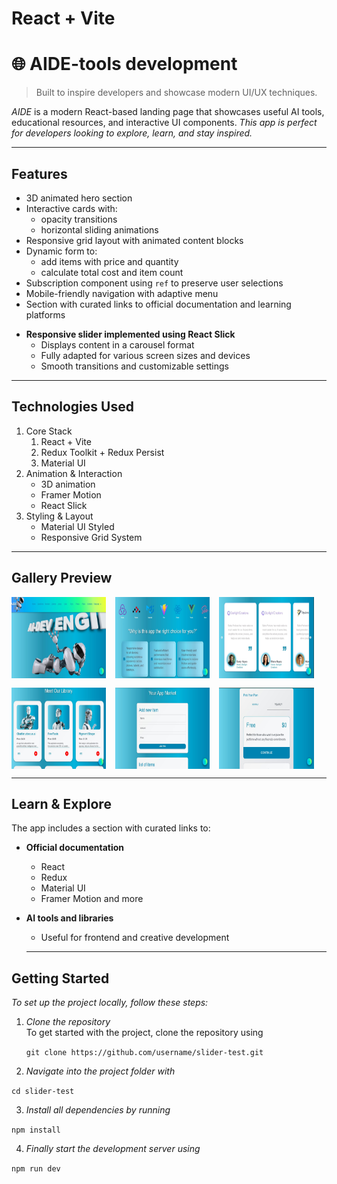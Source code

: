 # React + Vite

# 🌐 AIDE-tools development

> Built to inspire developers and showcase modern UI/UX techniques.

_AIDE_ is a modern React-based landing page that showcases useful AI tools,
educational resources, and interactive UI components. _This app is perfect for
developers looking to explore, learn, and stay inspired._

---

## Features

- 3D animated hero section
- Interactive cards with:
  - opacity transitions
  - horizontal sliding animations
- Responsive grid layout with animated content blocks
- Dynamic form to:
  - add items with price and quantity
  - calculate total cost and item count
- Subscription component using `ref` to preserve user selections
- Mobile-friendly navigation with adaptive menu
- Section with curated links to official documentation and learning platforms

* **Responsive slider implemented using React Slick**
  - Displays content in a carousel format
  - Fully adapted for various screen sizes and devices
  - Smooth transitions and customizable settings

---

## Technologies Used

1. Core Stack
   1. React + Vite
   1. Redux Toolkit + Redux Persist
   1. Material UI
1. Animation & Interaction
   - 3D animation
   - Framer Motion
   - React Slick
1. Styling & Layout
   - Material UI Styled
   - Responsive Grid System

---

## Gallery Preview

<div style="display: flex; flex-wrap: wrap; gap: 15px;">
  <img src="./src/assets/images/screen/readme-2.jpg" width="30%" height="130px" alt="hero"/>
  <img src="./src/assets/images/screen/readme-4.jpg" width="30%" height="130px" alt="cards"/>
  <img src="./src/assets/images/screen/readme-3.jpg" width="30%" height="130px" alt="form"/>
  <img src="./src/assets/images/screen/readme-5.jpg" width="30%" height="130px" alt="slider"/>
  <img src="./src/assets/images/screen/readme-1.jpg" width="30%" height="130px" alt="subscription"/>
  <img src="./src/assets/images/screen/readme.jpg" width="30%" height="130px" alt="mobile"/>
</div>

---

## Learn & Explore

The app includes a section with curated links to:

- **Official documentation**

  - React
  - Redux
  - Material UI
  - Framer Motion and more

- **AI tools and libraries**

  - Useful for frontend and creative development

  ***

## Getting Started

_To set up the project locally, follow these steps:_

1. _Clone the repository_  
   To get started with the project, clone the repository using

   `git clone https://github.com/username/slider-test.git `

2. _Navigate into the project folder with_

`cd slider-test`

3.  _Install all dependencies by running_

`npm install`

4. _Finally start the development server using_

`npm run dev`
